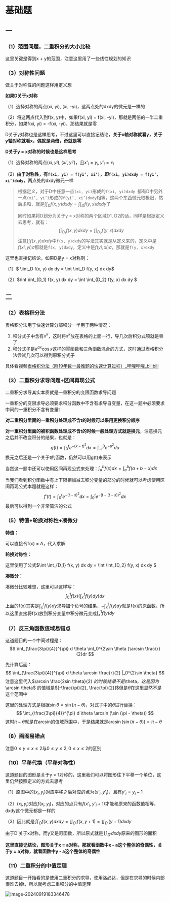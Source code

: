 # 基础题

## 一

### （1）范围问题，二重积分的大小比较

这里关键是得到x + y的范围，注意这里用了一些线性规划的知识

### （3）对称性问题

做关于对称性的问题这样用定义想

**如果D关于x对称**

（1）选择对称的两点(xi, yi), (xi, -yi)，这两点处的dxdy的微元是一样的

（2）将这两点代入到f(x, y)中，如果f(xi, yi) = f(xi, -yi)，那就是两倍的一半二重积分，如果f(xi, yi) = -f(xi, -yi)，那结果就是零

D关于y对称也是这样思考，不过这里可以直接记结论，**关于x轴对称就看y，关于y轴对称就看x，偶就是两倍，奇就是零**



**D关于y = x对称的时候也是这样思考**

（1）选择对称的两点$(xi, yi), (xi’, yi’)$，且$x’_i = y_i, y’_i = x_i$

（2）**由于对称性，有`f(xi, yi) = f(yi’, xi’)`，即`f(xi, yi)dxdy = f(yi’, xi’)dxdy`**，两点处的dxdy微元一样

> 根据定义，对于D中任意一点`(xi, yi)`形成的`f(xi, yi)dxdy `都有D中另外一点`(xi’, yi’)`形成的`f(yi’, xi’)dxdy`相等，这两个东西微元取极限，然后求和，就是$\int \int_D f(x, y) dx dy = \int \int_D f(y, x) dx dy$了
>
> 同时如果将D划分为关于y = x对称的两个区域D1, D2的话，同样是根据定义去思考，就有：
> $$
> \int \int_{D_1} f(x, y) dx dy = \int \int_{D_2} f(y, x) dx dy
> $$
> 注意$\int \int f(x, y)dxdy$中`f(x, y)dxdy`的写法其实就是从定义来的，定义中是$f(xi, yi)\sigma$那就是`f(x, y)dxdy`，定义中是$f(yi, xi)\sigma$，那就是`f(y, x)dxdy`

这里也直接记结论，如果D是y = x对称则：

（1）$ \iint_D f(x, y) dx dy = \int \int_D f(y, x) dx dy$

（2）$\int \int_{D_1} f(x, y) dx dy = \int \int_{D_2} f(y, x) dx dy $

## 二

### （2）表格积分法

表格积分法用于快速计算分部积分一半用于两种情况：

1. 积分式子中含有$x^k$，这时将$x^k$放在表格的上面一行，导几次后积分式项就是零了
2. 积分式子是$e^{ax} \cos x$这样的幂函数和三角函数混合的方式，这时通过表格积分法尝试几次可以得到原积分式子

具体看视频[表格积分法（附19年数一最难题的快速计算过程）_哔哩哔哩_bilibili](https://www.bilibili.com/video/BV1oN411f77u/?spm_id_from=333.999.0.0&vd_source=1e6f47ab2badac2b0edd0932dbac91ad)

### （3）二重积分求导问题+区间再现公式

二重积分求导其实本质就是一重积分的变限函数求导问题

一重积分的变限求导必须要求积分函数中不含有求导自变量，在这一题中必须要求中间的一重积分不含有变量t

**对二重积分里面的一重积分处理成不含t的时候可以采用更换积分顺序**

**对一重积分里面的被积函数处理成不含t的时候一般处理方式就是换元**，注意换元之后并不改变积分的结果，也就是：
$$
g(t) = \int_0^t e^{-(x - t)^2}dx = \int_{-t}^0 e^{-u^2}du
$$
换元之后还是一个关于t的函数，仍然可以用g(t)来表示

当然这一题中还可以使用区间再现公式来处理：$\int_a^b f(x) dx = \int_a^b f(a + b - x) dx$

当我们看到积分函数中有上下限相加减去积分变量的部分的时候就可以考虑使用区间再现公式本题就是这样：
$$
f'(t) = \int_0^t e^{-(t - x)^2}dx = \int_0^t e^{-(t -(t - x))^2}dx
$$
最后可以得到一个非常简洁的公式

### （5）特值+轮换对称性+凑微分

**特值：**

可以直接令f(x) = A，代入求解

**轮换对称性：**

这里使用了公式$\int \int_{D_1} f(x, y) dx dy = \int \int_{D_2} f(y, x) dx dy $

**凑微分：**

凑微分比较难想，这里可以这样写：
$$
\int_0^1 f(x) (\int_x^1 f(y)dy)dx
$$
上面的f(x)其实是$\int_x^1 f(y)dy$求导加个负号的结果，$-\int_x^1 f(y)dy$就是f(x)的原函数，所以这里直接将f(x)放到积分变量中积分微元变成$\int_x^1 f(y)dy$

### （7）反三角函数值域易错点

这道题目的一个中间过程是：
$$
\int_{\frac{3\pi}{4}}^{\pi} d \theta \int_0^{2\sin \theta }\arcsin \frac{r}{2}dr
$$


先计算后面：
$$
\int_{\frac{3\pi}{4}}^{\pi} d \theta \arcsin \frac{r}{2} |_0^{2\sin \theta}
$$
注意这里代入$\arcsin \frac{2sin \theta}{2} $的时候结果不是$\theta$，这是因为$\arcsin \theta$ 的值域是$[-\frac{\pi}{2}, \frac{\pi}{2}]$但是$\theta$在这里显然不是这个范围中

这里的处理方式是根据$\sin \theta = \sin (\pi - \theta)$，对式子中的$\theta$进行替换：
$$
\int_{\frac{3\pi}{4}}^{\pi} d \theta \arcsin  (\sin (\pi - \theta))
$$
这时$\pi - \theta$就是在arcsin的值域范围中，于是结果就是$\arcsin  (\sin (\pi - \theta)) = \pi - \theta$

### （8）画图易错点

注意$0 \le y \le x \le 2$与$0\le y \le 2, 0 \le x \le 2$的区别

### （10）平移代换（平移对称性）

这道题目的图形是关于y = 1对称的，这里我们可以将图形往下平移一个单位，这里仍然按照定义的方式去思考

（1）原图中的$(x_i, y_i)$对应平移之后对应的点为$(x’_i, y’_i)$，且有$y’_i = y_i - 1$

（2）$(x_i, y_i)$对应$f(x_i, y_i)$，对应的点只有$f(x’_i, y’_i + 1)$才能和原来的函数值相等，dxdy这个微元都是一样的

（3）因此就是$\iint_D f(x, y)dxdy= \iint _{D’}f(x, y + 1) = \iint_{D'}(y + 1)dxdy$

由于D’关于x对称，而y又是奇函数，所以原式就是$\iint_{D'}dxdy$原来的图形的面积

**这里直接记结论，图形关于x = a对称，那就看函数中x - a这个整体的奇偶性，关于y = a对称，就看函数中y - a这个整体的奇偶性**

### （11）二重积分的中值定理

这道题目一开始看的是使用二重积分的求导，使用洛必达，但是在求导的时候内部很难去掉t，所以就考虑二重积分的中值定理

![image-20240919183346478](https://typora-1310242472.cos.ap-nanjing.myqcloud.com/typora_img/image-20240919183346478.png)

